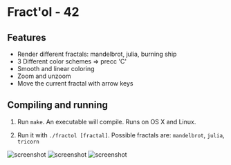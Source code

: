 # Fract'ol - 42

## Features
* Render different fractals: mandelbrot, julia, burning ship
* 3 Different color schemes => precc 'C'  
* Smooth and linear coloring
* Zoom and unzoom
* Move the current fractal with arrow keys


## Compiling and running
1. Run `make`. An executable will compile. Runs on OS X and Linux.

2. Run it with `./fractol [fractal]`. Possible fractals are: `mandelbrot`, `julia`, `tricorn`

![screenshot](https://user-images.githubusercontent.com/34102064/132691065-4128c3b4-4b1a-4155-90ef-bde8c34fb388.png)
![screenshot](https://user-images.githubusercontent.com/34102064/132690257-bf360f43-884b-49cf-9d0d-5057d8cab2b0.png)
![screenshot](https://user-images.githubusercontent.com/34102064/132690458-bc0f1998-7190-4bd0-b1c3-9344e1c2ca42.png)
